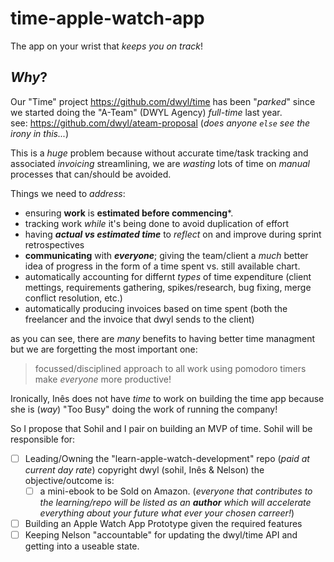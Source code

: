 # time-apple-watch-app

The app on your wrist that _keeps you on track_!

## _Why_?

Our "Time" project https://github.com/dwyl/time has been "_parked_"
since we started doing the "A-Team" (DWYL Agency) _full-time_ last year. <br />
see: https://github.com/dwyl/ateam-proposal (_does anyone `else` see the irony in this..._)

This is a _huge_ problem because without accurate time/task tracking
and associated _invoicing_ streamlining, we are _wasting_ lots of time on
_manual_ processes that can/should be avoided.

Things we need to _address_:

+ ensuring **work** is **estimated before commencing***.
+ tracking work _while_ it's being done to avoid duplication of effort
+ having ***actual vs estimated time*** to _reflect_ on and improve during sprint retrospectives
+ **communicating** with ***everyone***; giving the team/client a _much_ better idea of progress in the form of
a time spent vs. still available chart.
+ automatically accounting for differnt _types_ of time expenditure (client mettings, requirements gathering, spikes/research, bug fixing, merge conflict resolution, etc.)
+ automatically producing invoices based on time spent (both the freelancer and the invoice that dwyl sends to the client)

as you can see, there are _many_ benefits to having better time managment but we are forgetting the most important one:

> focussed/disciplined approach to all work using pomodoro timers make _everyone_ more productive!

Ironically, Inês does not have _time_ to work on building the time app
because she is (_way_) "Too Busy" doing the work of running the company!

So I propose that Sohil and I pair on building an MVP of time.
Sohil will be responsible for:

+ [ ] Leading/Owning the "learn-apple-watch-development" repo
(_paid at current day rate_) copyright dwyl (sohil, Inês & Nelson)
	the objective/outcome is:
    + [ ] a mini-ebook to be Sold on Amazon.
    (_everyone that contributes to the learning/repo will be listed
      as an **author** which will accelerate everything about your
      future what ever your chosen carreer!_)
+ [ ] Building an Apple Watch App Prototype given the required features
+ [ ] Keeping Nelson "accountable" for updating the dwyl/time API and getting into a useable state.
